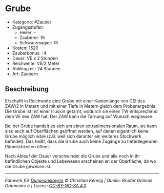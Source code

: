 # Grube

- Kategorie: #Zauber
- Zugangsstufen:
  - Heiler: -
  - Zauberer: 16
  - Schwarzmagier: 16
- Kosten: 1520
- Zauberbonus: -4
- Dauer: VE x 2 Stunden
- Reichweite: VE/2 Meter
- Abklingzeit: 24 Stunden
- Art: Zaubern

## Beschreibung

Erschafft in Reichweite eine Grube mit einer Kantenlänge von GEI des ZAW/2 in Metern und mit einer Tiefe in Metern gleich dem Probenergebnis. Die Grube ist mit einer Illusion getarnt, wodurch sie einen TW entsprechend dem VE des ZAW hat. Der ZAW kann die Tarnung auf Wunsch weglassen.

Bei der Grube handelt es sich um einen extradimensionalen Raum, sie kann also auch auf Oberflächen geöffnet werden, auf denen eigentlich keine Grube möglich wäre (z.B. weil sich darunter ein weiteres Stockwerk befindet). Das heißt, dass die Grube auch keine Zugänge zu tieferliegenden Räumlichkeiten öffnet.

Nach Ablauf der Dauer verschwindet die Grube und alle noch in ihr befindlichen Objekte und Lebewesen erscheinen an der Oberfläche, da wo die Grube gewesen ist.

---

_Fanwerk für [Dungeonslayers](https://www.dungeonslayers.net/) © Christian Kennig | Quelle: Bruder Grimms Grimmoire 5 | Lizenz: [CC-BY-NC-SA 4.0](https://creativecommons.org/licenses/by-nc-sa/4.0/deed.de)_
